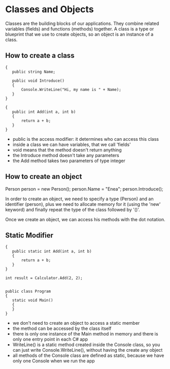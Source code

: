 # Classes and Objects

Classes are the building blocks of our applications. 
They combine related variables (fields) and functions (methods) together.
A class is a type or blueprint that we use to create objects, so an object is an instance of a class.


## How to create a class
 ```public class Person 
{
    public string Name;

    public void Introduce()
    {
        Console.WriteLine("Hi, my name is " + Name);
    }
}
 ```


 ```public class Calculator
{
    public int Add(int a, int b)
    {
        return a + b;
    }
}
 ```

- public is the access modifier: it determines who can access this class
- inside a class we can have variables, that we call 'fields'
- void means that the method doesn't return anything
- the Introduce method doesn't take any parameters
- the Add method takes two parameters of type integer


## How to create an object
Person person = new Person();
person.Name = "Enea";
person.Introduce();

In order to create an object, we need to specify a type (Person) and an identifier (person),
plus we need to allocate memory for it (using the 'new' keyword) and finally repeat the type of the class followed by '()'.

Once we create an object, we can access his methods with the dot notation.



## Static Modifier
 ```public class Calculator
{
    public static int Add(int a, int b)
    {
        return a + b;
    }
}

int result = Calculator.Add(2, 2);


public class Program
{
    static void Main()
    {        
    }
}
 ```

- we don't need to create an object to access a static member
- the method can be accessed by the class itself
- there is only one instance of the Main method in memory and there is only one entry point in each C# app
- WriteLine() is a static method created inside the Console class, so you can just write Console.WriteLine(),
  without having the create any object
- all methods of the Console class are defined as static, because we have only one Console when we run the app